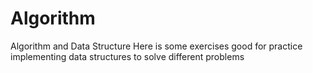 # Algorithm
Algorithm and Data Structure
Here is some exercises good for practice implementing data structures to solve different problems
